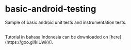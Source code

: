 # basic-android-testing
Sample of basic android unit tests and instrumentation tests.

<br />
Tutorial in bahasa Indonesia can be downloaded on [here](https://goo.gl/kiUwkV).
